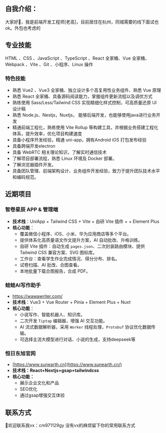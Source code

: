 ## 自我介绍：
大家好👋，我是前端开发工程师[老高]，目前居住在杭州，同城需要的线下面试也ok。外包也考虑的

## 专业技能

HTML 、CSS 、JavaScript 、TypeScript 、React 全家桶、Vue 全家桶、Webpack 、Vite 、Git 、小程序、Linux 操作

### 特色技能
- 熟悉 Vue2 、Vue3 全家桶、独立设计多个高复用性业务组件、熟悉 Vue 原理
- 熟悉 React 全家桶、具备源码阅读能力，掌握组件更新流程以及调优方式
- 熟练使用 Sass/Less/Tailwind CSS 实现精细化样式控制，可高质量还原 UI 设计稿
- 熟悉 Node.js、Nestjs，Nuxtjs， 能够后端开发，也能够使用java进行业务开发
- 精通前端工程化，熟练使用  Vite  Rollup 等构建工具，并根据业务搭建工程化体系，提升效率，优化项目构建速度
- 具备小程序开发经验，精通 uni-app，拥有Android  iOS  打包发布经验
- 具备跨端开发electron
- 具备 WebRTC 相关理论知识，了解实时通信技术
- 了解项目部署流程，熟悉 Linux 环境及 Docker 部署。
- 了解浏览器插件开发。
- 具备团队管理、前端架构设计、业务组件开发经验，致力于提升团队技术水平和编码规范。


## 近期项目

### **智卷星辰 APP & 管理端**
- **技术栈**：UniApp + Tailwind CSS + Vite + 自研 Vite 插件 +  + Element Plus
- **核心功能**：
    - 覆盖微信小程序、iOS、小米、华为应用商店等多个平台。
    - 提供体系化高质量语文作文提升方案，AI 自动批改、升格训练。
    - 自研 Vite 插件：自动生成 `pages.json`、二次封装路由模块、提供 Tailwind CSS 兼容方案、SVG 图标库。
    - 工作台：查看学生作业完成情况、得分分布、排名。
    - 试卷扫描、AI 批改、合图查看。
    - 本地批量下载合图报告，合成 PDF。

### **蛙蛙AI写作助手**
- https://wawawriter.com/
- **技术栈**：Vue3 + Vue Router + Pinia + Element Plus + Nuxt
- **核心功能**：
    - 小说写作、智能机器人、知识库。
    - 二次开发 `Tiptap` 编辑器，增强 AI 交互功能。
    - AI 流式数据解析器，采用 `Worker` 线程处理，`Protobuf` 协议优化数据传输。
    - 可选择主流大模型进行对话、小说的生成，支持deepseek等

### 恒日东旭官网
- [https://www.sunearth.cn](https://www.sunearth.cn/)
- **技术栈：React+Nextjs+gsap+tailwindcss**
- **核心功能：**
    - 展示企业文化和产品
    - SEO优化
    - 通过gsap增强交互体验

## 联系方式

👏欢迎联系我vx：cm971129gy
没有vx的麻烦留下你的常用联系方式
